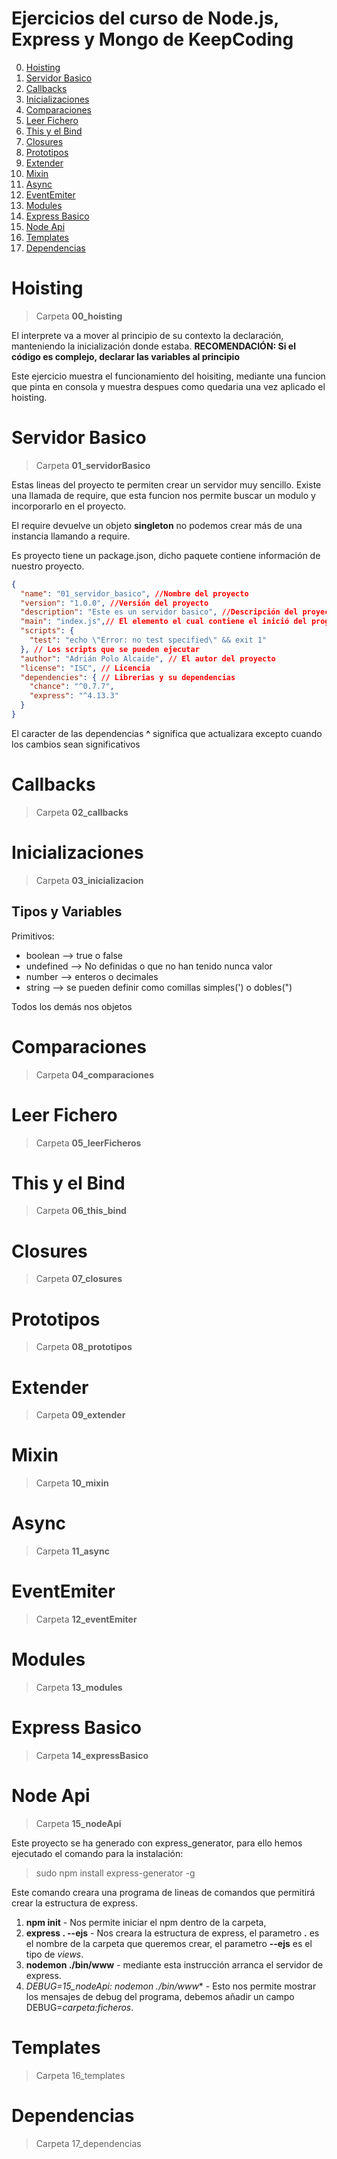 # Ejercicios del curso de Node.js, Express y Mongo de KeepCoding

0. [Hoisting](#hoisting)
1. [Servidor Basico](#servidor-basico)
2. [Callbacks](#callbacks)
3. [Inicializaciones](#inicializaciones)
4. [Comparaciones](#comparaciones)
5. [Leer Fichero](#leer-fichero)
6. [This y el Bind](#this-y-el-bind)
7. [Closures](#closures)
8. [Prototipos](#prototipos)
9. [Extender](#extender)
10. [Mixin](#mixin)
11. [Async](#async)
12. [EventEmiter](#eventEmiter)
13. [Modules](#modules)
14. [Express Basico](#express-Basico)
15. [Node Api](#node-api)
16. [Templates](#templates)
17. [Dependencias](#dependencias)

Hoisting
========
> Carpeta **00_hoisting**

El interprete va a mover al principio de su contexto la declaración, manteniendo la inicialización donde estaba. **RECOMENDACIÓN: Si el código es complejo, declarar las variables al principio**

Este ejercicio muestra el funcionamiento del hoisiting, mediante una funcion que pinta en consola y muestra despues como quedaria una vez aplicado el hoisting. 

Servidor Basico
===============
> Carpeta **01_servidorBasico**

Estas lineas del proyecto te permiten crear un servidor muy sencillo. Existe una llamada de require, que esta funcion nos permite buscar un modulo y incorporarlo en el proyecto.

El require devuelve un objeto **singleton** no podemos crear más de una instancia llamando a require.

Es proyecto tiene un package.json, dicho paquete contiene información de nuestro proyecto. 
```json
{
  "name": "01_servidor_basico", //Nombre del proyecto
  "version": "1.0.0", //Versión del proyecto
  "description": "Este es un servidor basico", //Descripción del proyecto
  "main": "index.js",// El elemento el cual contiene el inició del programa
  "scripts": {
    "test": "echo \"Error: no test specified\" && exit 1"
  }, // Los scripts que se pueden ejecutar
  "author": "Adrián Polo Alcaide", // El autor del proyecto
  "license": "ISC", // Licencia
  "dependencies": { // Librerias y su dependencias
    "chance": "^0.7.7",
    "express": "^4.13.3"
  }
}
```

El caracter de las dependencias **^** significa que actualizara excepto cuando los cambios sean significativos

Callbacks
=========
> Carpeta **02_callbacks**

Inicializaciones
================
> Carpeta **03_inicializacion**

Tipos y Variables
-----------------
Primitivos:

* boolean --> true o false
* undefined --> No definidas o que no han tenido nunca valor
* number --> enteros o decimales
* string --> se pueden definir como comillas simples(') o dobles(")

Todos los demás nos objetos

Comparaciones
=============
> Carpeta **04_comparaciones**

Leer Fichero
============
> Carpeta **05_leerFicheros**

This y el Bind
==============
> Carpeta **06_this_bind**

Closures
=======
> Carpeta **07_closures**

Prototipos
==========
> Carpeta **08_prototipos**

Extender
========
> Carpeta **09_extender**

Mixin
=====
> Carpeta **10_mixin**

Async
=====
> Carpeta **11_async**

EventEmiter
===========
> Carpeta **12_eventEmiter**

Modules
=======
> Carpeta **13_modules**

Express Basico
=============
> Carpeta **14_expressBasico**

Node Api
========

> Carpeta **15_nodeApi**

Este proyecto se ha generado con express_generator, para ello hemos ejecutado el comando para la instalación:

> sudo npm install express-generator -g

Este comando creara una programa de lineas de comandos que permitirá crear la estructura de express.  

1. **npm init** - Nos permite iniciar el npm dentro de la carpeta, 
2. **express . --ejs** - Nos creara la estructura de express, el parametro **.** es el nombre de la carpeta que queremos crear, el parametro **--ejs** es el tipo de *views*.
3. **nodemon ./bin/www** - mediante esta instrucción arranca el servidor de express.
4. **DEBUG=15_nodeApi:* nodemon ./bin/www** - Esto nos permite mostrar los mensajes de debug del programa, debemos añadir un campo DEBUG=*carpeta:ficheros*.

Templates
=========
> Carpeta 16_templates

Dependencias
============
> Carpeta 17_dependencias

